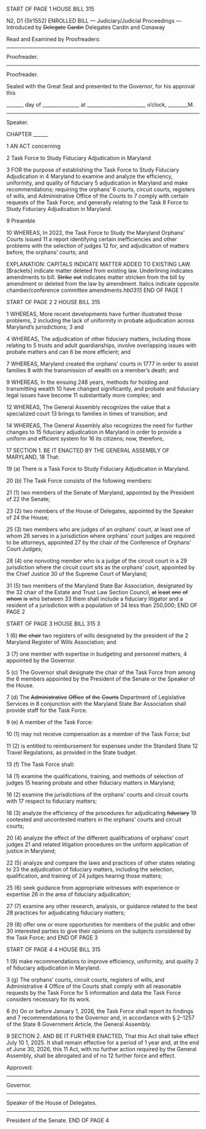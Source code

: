 START OF PAGE 1
HOUSE BILL 315

N2, D1 (5lr1552)
ENROLLED BILL
— Judiciary/Judicial Proceedings —
Introduced by ~~Delegate~~ ~~Cardin~~ Delegates Cardin and Conaway

Read and Examined by Proofreaders:

_______________________________________________
Proofreader.
_______________________________________________
Proofreader.

Sealed with the Great Seal and presented to the Governor, for his approval this

_______ day of _______________ at ________________________ o’clock, ________M.

______________________________________________
Speaker.

CHAPTER ______

1 AN ACT concerning

2 Task Force to Study Fiduciary Adjudication in Maryland

3 FOR the purpose of establishing the Task Force to Study Fiduciary Adjudication in
4 Maryland to examine and analyze the efficiency, uniformity, and quality of fiduciary
5 adjudication in Maryland and make recommendations; requiring the orphans’
6 courts, circuit courts, registers of wills, and Administrative Office of the Courts to
7 comply with certain requests of the Task Force; and generally relating to the Task
8 Force to Study Fiduciary Adjudication in Maryland.

9 Preamble

10 WHEREAS, In 2022, the Task Force to Study the Maryland Orphans’ Courts issued
11 a report identifying certain inefficiencies and other problems with the selection of judges
12 for, and adjudication of matters before, the orphans’ courts; and

EXPLANATION: CAPITALS INDICATE MATTER ADDED TO EXISTING LAW.
[Brackets] indicate matter deleted from existing law.
Underlining indicates amendments to bill.
~~Strike~~ ~~out~~ indicates matter stricken from the bill by amendment or deleted from the law by
amendment.
Italics indicate opposite chamber/conference committee amendments.*hb0315*
END OF PAGE 1

START OF PAGE 2
2 HOUSE BILL 315

1 WHEREAS, More recent developments have further illustrated those problems,
2 including the lack of uniformity in probate adjudication across Maryland’s jurisdictions;
3 and

4 WHEREAS, The adjudication of other fiduciary matters, including those relating to
5 trusts and adult guardianships, involve overlapping issues with probate matters and can
6 be more efficient; and

7 WHEREAS, Maryland created the orphans’ courts in 1777 in order to assist families
8 with the transmission of wealth on a member’s death; and

9 WHEREAS, In the ensuing 248 years, methods for holding and transmitting wealth
10 have changed significantly, and probate and fiduciary legal issues have become
11 substantially more complex; and

12 WHEREAS, The General Assembly recognizes the value that a specialized court
13 brings to families in times of transition; and

14 WHEREAS, The General Assembly also recognizes the need for further changes to
15 fiduciary adjudication in Maryland in order to provide a uniform and efficient system for
16 its citizens; now, therefore,

17 SECTION 1. BE IT ENACTED BY THE GENERAL ASSEMBLY OF MARYLAND,
18 That:

19 (a) There is a Task Force to Study Fiduciary Adjudication in Maryland.

20 (b) The Task Force consists of the following members:

21 (1) two members of the Senate of Maryland, appointed by the President of
22 the Senate;

23 (2) two members of the House of Delegates, appointed by the Speaker of
24 the House;

25 (3) two members who are judges of an orphans’ court, at least one of whom
26 serves in a jurisdiction where orphans’ court judges are required to be attorneys, appointed
27 by the chair of the Conference of Orphans’ Court Judges;

28 (4) one nonvoting member who is a judge of the circuit court in a
29 jurisdiction where the circuit court sits as the orphans’ court, appointed by the Chief Justice
30 of the Supreme Court of Maryland;

31 (5) two members of the Maryland State Bar Association, designated by the
32 chair of the Estate and Trust Law Section Council, ~~at~~ ~~least~~ ~~one~~ ~~of~~ ~~whom~~ ~~is~~ who between
33 them shall include a fiduciary litigator and a resident of a jurisdiction with a population of
34 less than 250,000;
END OF PAGE 2

START OF PAGE 3
HOUSE BILL 315 3

1 (6) ~~the~~ ~~chair~~ two registers of wills designated by the president of the
2 Maryland Register of Wills Association; and

3 (7) one member with expertise in budgeting and personnel matters,
4 appointed by the Governor.

5 (c) The Governor shall designate the chair of the Task Force from among the
6 members appointed by the President of the Senate or the Speaker of the House.

7 (d) The ~~Administrative~~ ~~Office~~ ~~of~~ ~~the~~ ~~Courts~~ Department of Legislative Services in
8 conjunction with the Maryland State Bar Association shall provide staff for the Task Force.

9 (e) A member of the Task Force:

10 (1) may not receive compensation as a member of the Task Force; but

11 (2) is entitled to reimbursement for expenses under the Standard State
12 Travel Regulations, as provided in the State budget.

13 (f) The Task Force shall:

14 (1) examine the qualifications, training, and methods of selection of judges
15 hearing probate and other fiduciary matters in Maryland;

16 (2) examine the jurisdictions of the orphans’ courts and circuit courts with
17 respect to fiduciary matters;

18 (3) analyze the efficiency of the procedures for adjudicating ~~fiduciary~~
19 contested and uncontested matters in the orphans’ courts and circuit courts;

20 (4) analyze the effect of the different qualifications of orphans’ court judges
21 and related litigation procedures on the uniform application of justice in Maryland;

22 (5) analyze and compare the laws and practices of other states relating to
23 the adjudication of fiduciary matters, including the selection, qualification, and training of
24 judges hearing those matters;

25 (6) seek guidance from appropriate witnesses with experience or expertise
26 in the area of fiduciary adjudication;

27 (7) examine any other research, analysis, or guidance related to the best
28 practices for adjudicating fiduciary matters;

29 (8) offer one or more opportunities for members of the public and other
30 interested parties to give their opinions on the subjects considered by the Task Force; and
END OF PAGE 3

START OF PAGE 4
4 HOUSE BILL 315

1 (9) make recommendations to improve efficiency, uniformity, and quality
2 of fiduciary adjudication in Maryland.

3 (g) The orphans’ courts, circuit courts, registers of wills, and Administrative
4 Office of the Courts shall comply with all reasonable requests by the Task Force for
5 information and data the Task Force considers necessary for its work.

6 (h) On or before January 1, 2026, the Task Force shall report its findings and
7 recommendations to the Governor and, in accordance with § 2–1257 of the State
8 Government Article, the General Assembly.

9 SECTION 2. AND BE IT FURTHER ENACTED, That this Act shall take effect July
10 1, 2025. It shall remain effective for a period of 1 year and, at the end of June 30, 2026, this
11 Act, with no further action required by the General Assembly, shall be abrogated and of no
12 further force and effect.

Approved:

________________________________________________________________________________
Governor.

________________________________________________________________________________
Speaker of the House of Delegates.

________________________________________________________________________________
President of the Senate.
END OF PAGE 4